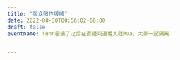 ```yaml
---
title: "聚众阳性啵啵"
date: 2022-08-30T00:56:02+08:00
draft: false
eventname: Yenn密接了之后在直播间逮着人就Mua，大家一起隔离！


---
```


